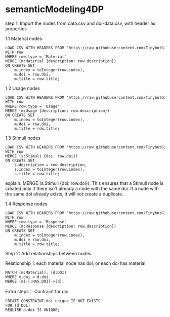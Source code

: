 # semanticModeling4DP

step 1: Import the nodes from data.csv and doi-data.csv, with header as properties

1.1 Material nodes

	LOAD CSV WITH HEADERS FROM 'https://raw.githubusercontent.com/TinybutGiant/semanticModeling4DP/main/data.csv' AS row
	WITH row
	WHERE row.type = 'Material'
	MERGE (m:Material {description: row.description})
	ON CREATE SET 
 	    m.index = toInteger(row.index), 
	    m.doi = row.doi, 
	    m.title = row.title;

1.2 Usage nodes

	LOAD CSV WITH HEADERS FROM 'https://raw.githubusercontent.com/TinybutGiant/semanticModeling4DP/main/data.csv' AS row
	WITH row
	WHERE row.type = 'Usage'
	MERGE (m:Usage {description: row.description})
	ON CREATE SET 
 	    m.index = toInteger(row.index), 
	    m.doi = row.doi, 
	    m.title = row.title;

 1.3 Stimuli nodes

	LOAD CSV WITH HEADERS FROM 'https://raw.githubusercontent.com/TinybutGiant/semanticModeling4DP/main/data.csv' AS row
	WITH row
	MERGE (s:Stimuli {doi: row.doi})
	ON CREATE SET 
	    s.description = row.description,  
	    s.index = toInteger(row.index),  
	    s.title = row.title;        
explain: MERGE (s:Stimuli {doi: row.doi}): This ensures that a Stimuli node is created only if there isn't already a node with the same doi. If a node with the same doi already exists, it will not create a duplicate.

1.4 Response nodes

	LOAD CSV WITH HEADERS FROM 'https://raw.githubusercontent.com/TinybutGiant/semanticModeling4DP/main/data.csv' AS row
	WITH row
	WHERE row.type = 'Response'
	MERGE (m:Response {description: row.description})
	ON CREATE SET 
 	    m.index = toInteger(row.index), 
	    m.doi = row.doi, 
	    m.title = row.title;

Step 2: Add relationships between nodes

Relationship 1: each material node has doi, or each doi has material. 
	
 	MATCH (m:Material), (d:DOI)
	WHERE m.doi = d.doi
	MERGE (m)-[:HAS_DOI]->(d);





Extra steps： Contraint for doi
	
 	CREATE CONSTRAINT doi_unique IF NOT EXISTS
	FOR (d:DOI)
	REQUIRE d.doi IS UNIQUE;

